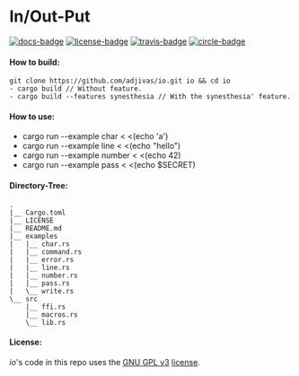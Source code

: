 # In/Out-Put

[![docs-badge][]][docs] [![license-badge][]][license] [![travis-badge][]][travis] [![circle-badge][]][circle]

#### How to build:
```shell
git clone https://github.com/adjivas/io.git io && cd io
- cargo build // Without feature.
- cargo build --features synesthesia // With the synesthesia' feature.
```

#### How to use:
* cargo run --example char < <(echo 'a')
* cargo run --example line < <(echo "hello")
* cargo run --example number < <(echo 42)
* cargo run --example pass < <(echo $SECRET)

#### Directory-Tree:
```shell
.
|__ Cargo.toml
|__ LICENSE
|__ README.md
|__ examples
|   |__ char.rs
|   |__ command.rs
|   |__ error.rs
|   |__ line.rs
|   |__ number.rs
|   |__ pass.rs
|   \__ write.rs
\__ src
    |__ ffi.rs
    |__ macros.rs
    \__ lib.rs
```

#### License:
*io*'s code in this repo uses the [GNU GPL v3](http://www.gnu.org/licenses/gpl-3.0.html) [license](https://github.com/adjivas/io/blob/master/LICENSE).

[docs-badge]: https://img.shields.io/badge/API-docs-blue.svg?style=flat-square
[docs]: http://adjivas.github.io/io/io
[license-badge]: http://img.shields.io/badge/license-GPLv3-blue.svg?style=flat-square
[license]: https://github.com/adjivas/io/blob/master/LICENSE
[travis-badge]: https://travis-ci.org/adjivas/io.svg?style=flat-square
[travis]: https://travis-ci.org/adjivas/io
[circle-badge]: https://circleci.com/gh/adjivas/io/tree/master.svg?style=svg
[circle]: https://circleci.com/gh/adjivas/io/tree/master
